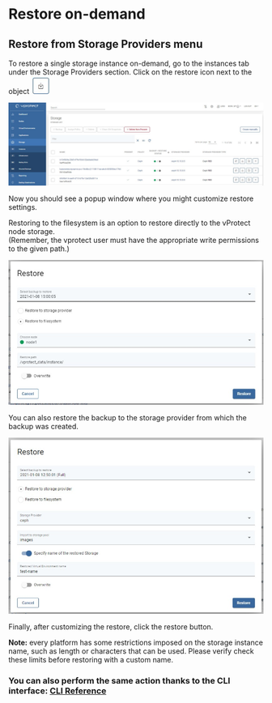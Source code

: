 # Restore on-demand

## Restore from Storage Providers menu

To restore a single storage instance on-demand, go to the instances tab under the Storage Providers section. Click on the restore icon next to the object ![](../../../.gitbook/assets/icon-restore.jpg)

![](../../../.gitbook/assets/storage-providers-instances%20%282%29%20%282%29%20%281%29.jpg)

Now you should see a popup window where you might customize restore settings.

Restoring to the filesystem is an option to restore directly to the vProtect node storage.  
\(Remember, the vprotect user must have the appropriate write permissions to the given path.\)

![](../../../.gitbook/assets/storage-ceph-restore-on-demand-filesystem.jpg)

You can also restore the backup to the storage provider from which the backup was created.

![](../../../.gitbook/assets/storage-ceph-restore-on-demand.jpg)

Finally, after customizing the restore, click the restore button.

**Note:** every platform has some restrictions imposed on the storage instance name, such as length or characters that can be used. Please verify check these limits before restoring with a custom name.

### You can also perform the same action thanks to the CLI interface: [CLI Reference](../../cli-reference.md#storage-backup-management)

